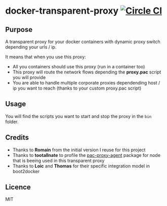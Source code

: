 # docker-transparent-proxy [![Circle CI](https://circleci.com/gh/AlbanMontaigu/docker-transparent-proxy.svg?style=shield)](https://circleci.com/gh/AlbanMontaigu/docker-transparent-proxy)

## Purpose

A transparent proxy for your docker containers with dynamic proxy switch depending your urls / ip.

It means that when you use this proxy:
- All you containers should use this proxy (run in a container too)
- This proxy will route the network flows depending the **proxy.pac** script you will provide
- You are able to handle multiple corporate proxies dependending host / ip you want to reach (thanks to your custom proxy.pac script)

## Usage

You will find the scripts you want to start and stop the proxy in the `bin` folder.

## Credits

- Thanks to **Romain** from the initial version I reuse for this project
- Thanks to **tootallnate** to profile the [pac-proxy-agent](https://www.npmjs.com/package/pac-proxy-agent) package for node that is beeing used in this transparent proxy
- Thanks to **Loic** and **Thomas** for their specific integration model in boot2docker

## Licence

MIT
